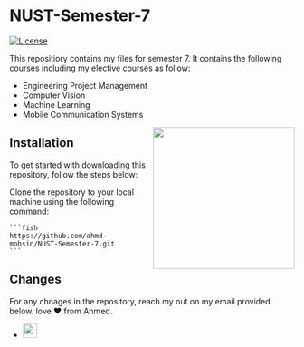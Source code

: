 # NUST-Semester-7
[![License](https://img.shields.io/badge/License-MIT-blue.svg)](https://opensource.org/licenses/MIT)

This repositiory contains my files for semester 7. It contains the following courses including my elective courses as follow:
- Engineering Project Management
- Computer Vision
- Machine Learning
- Mobile Communication Systems

[<img align="right" width="250" height="250" src="https://crystalpng.com/wp-content/uploads/2022/02/national-university.png"/>](https://nust.edu.pk/)



## Installation
To get started with downloading this repository, follow the steps below:

Clone the repository to your local machine using the following command:

    ```fish
    https://github.com/ahmd-mohsin/NUST-Semester-7.git
    ```
## Changes

For any chnages in the repository, reach my out on my email provided below. love ❤️ from Ahmed.
- <a href="ahmedmohsin7338@gmail.com?Subject=Hello%20User"> <img src="https://img.shields.io/badge/Gmail-D14836?style=flat&logo=gmail&logoColor=white" height="25"/>
